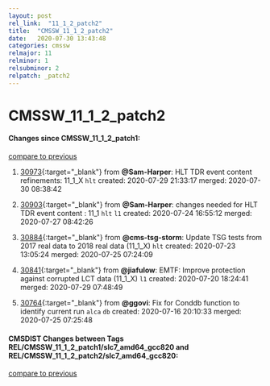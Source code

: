 ```yaml
---
layout: post
rel_link:  "11_1_2_patch2"
title:  "CMSSW_11_1_2_patch2"
date:   2020-07-30 13:43:48
categories: cmssw
relmajor: 11
relminor: 1
relsubminor: 2
relpatch: _patch2
---
```


# CMSSW_11_1_2_patch2
#### Changes since CMSSW_11_1_2_patch1:
[compare to previous](https://github.com/cms-sw/cmssw/compare/CMSSW_11_1_2_patch1...CMSSW_11_1_2_patch2)



1. [30973](http://github.com/cms-sw/cmssw/pull/30973){:target="_blank"}  from **@Sam-Harper**: HLT TDR event content refinements: 11_1_X `hlt`  created: 2020-07-29 21:33:17 merged: 2020-07-30 08:38:42



2. [30903](http://github.com/cms-sw/cmssw/pull/30903){:target="_blank"}  from **@Sam-Harper**: changes needed for HLT TDR event content : 11_1 `hlt`  `l1`  created: 2020-07-24 16:55:12 merged: 2020-07-27 08:42:26



3. [30884](http://github.com/cms-sw/cmssw/pull/30884){:target="_blank"}  from **@cms-tsg-storm**: Update TSG tests from 2017 real data to 2018 real data (11_1_X) `hlt`  created: 2020-07-23 13:05:24 merged: 2020-07-25 07:24:09



4. [30841](http://github.com/cms-sw/cmssw/pull/30841){:target="_blank"}  from **@jiafulow**: EMTF: Improve protection against corrupted LCT data (11_1_X) `l1`  created: 2020-07-20 18:24:41 merged: 2020-07-29 07:48:49



5. [30764](http://github.com/cms-sw/cmssw/pull/30764){:target="_blank"}  from **@ggovi**: Fix for Conddb function to identify current run `alca`  `db`  created: 2020-07-16 20:10:33 merged: 2020-07-25 07:25:48



#### CMSDIST Changes between Tags REL/CMSSW_11_1_2_patch1/slc7_amd64_gcc820 and REL/CMSSW_11_1_2_patch2/slc7_amd64_gcc820:
[compare to previous](https://github.com/cms-sw/cmsdist/compare/REL/CMSSW_11_1_2_patch1/slc7_amd64_gcc820...REL/CMSSW_11_1_2_patch2/slc7_amd64_gcc820)


